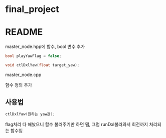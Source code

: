 # final_project

# README

master_node.hpp에 함수, bool 변수 추가

```cpp
bool playYawFlag = false;

void ctlDxlYaw(float target_yaw);
```

master_node.cpp

함수 정의 추가

## 사용법

```cpp
ctlDxlYaw(원하는 yaw값);
```

flag처리 다 해놨으니 함수 불러주기만 하면 됌, 그럼 runDxl불러와서 회전까지 처리되는 함수임
